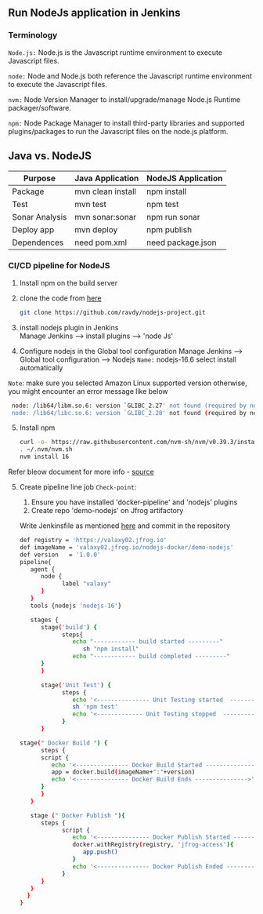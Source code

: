 ## Run NodeJs application in Jenkins

### Terminology
`Node.js:`  Node.js is the Javascript runtime environment to execute  Javascript files.

`node:` Node and Node.js both reference the Javascript runtime environment to execute the Javascript files.

`nvm:` Node Version Manager to install/upgrade/manage Node.js Runtime packager/software.

`npm:` Node Package Manager to install third-party libraries and supported plugins/packages to run the Javascript files on the node.js platform.

## Java vs. NodeJS
Purpose        | Java Application   | NodeJS Application
-------------- | ------------------ | -------------
Package        | mvn clean install  | npm install
Test           | mvn test           | npm test
Sonar Analysis | mvn sonar:sonar    | npm run sonar
Deploy app     | mvn deploy         | npm publish
Dependences    | need pom.xml       | need package.json


### CI/CD pipeline for NodeJS

1. Install npm on the build server
2. clone the code from [here](https://github.com/ravdy/nodejs-project.git)
   ```sh
   git clone https://github.com/ravdy/nodejs-project.git
   ```
3. install nodejs plugin in Jenkins   
   Manage Jenkins --> install plugins --> 'node Js'

4. Configure nodejs in the Global tool configuration 
   Manage Jenkins --> Global tool configuration --> Nodejs
   `Name:` nodejs-16.6
   select install automatically

  `Note`: make sure you selected Amazon Linux supported version
  otherwise, you might encounter an error message like below   
   ```sh 
    node: /lib64/libm.so.6: version `GLIBC_2.27' not found (required by node)
    node: /lib64/libc.so.6: version `GLIBC_2.28' not found (required by node)
   ```
   
5. Install npm  
   ```sh 
   curl -o- https://raw.githubusercontent.com/nvm-sh/nvm/v0.39.3/install.sh | bash
   . ~/.nvm/nvm.sh
   nvm install 16
   ```
Refer bleow document for more info - [source](https://docs.aws.amazon.com/sdk-for-javascript/v2/developer-guide/setting-up-node-on-ec2-instance.html)

5. Create pipeline line job 
   `Check-point`: 
    1. Ensure you have installed 'docker-pipeline' and 'nodejs' plugins
    2. Create repo 'demo-nodejs' on Jfrog artifactory 

   
   Write Jenkinsfile as mentioned [here](https://raw.githubusercontent.com/ravdy/nodejs-project/main/Jenkinsfile) and commit in the repository 
   ```sh
   def registry = 'https://valaxy02.jfrog.io'
   def imageName = 'valaxy02.jfrog.io/nodejs-docker/demo-nodejs'
   def version   = '1.0.0'
   pipeline{
      agent {
         node {
               label "valaxy"
         }
      }
      tools {nodejs 'nodejs-16'}

      stages {
         stage('build') {
               steps{
                  echo "------------ build started ---------"
                     sh "npm install"
                  echo "------------ build completed ---------"
         }
         }

         stage('Unit Test') {
               steps {
                  echo '<--------------- Unit Testing started  --------------->'
                  sh 'npm test'
                  echo '<------------- Unit Testing stopped  --------------->'
               }
         }

   stage(" Docker Build ") {
         steps {
         script {
            echo '<--------------- Docker Build Started --------------->'
            app = docker.build(imageName+":"+version)
            echo '<--------------- Docker Build Ends --------------->'
         }
         }
      }

      stage (" Docker Publish "){
         steps {
               script {
                  echo '<--------------- Docker Publish Started --------------->'  
                  docker.withRegistry(registry, 'jfrog-access'){
                     app.push()
                  }    
                  echo '<--------------- Docker Publish Ended --------------->'  
               }
         }
      }  
     }
   }
   ``` 


